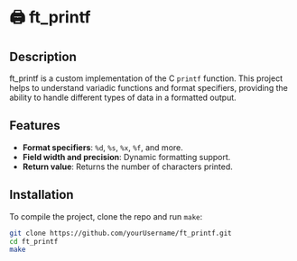# 🖨️ ft_printf

## Description
ft_printf is a custom implementation of the C `printf` function. This project helps to understand variadic functions and format specifiers, providing the ability to handle different types of data in a formatted output.

## Features
- **Format specifiers**: `%d`, `%s`, `%x`, `%f`, and more.
- **Field width and precision**: Dynamic formatting support.
- **Return value**: Returns the number of characters printed.

## Installation
To compile the project, clone the repo and run `make`:

```bash
git clone https://github.com/yourUsername/ft_printf.git
cd ft_printf
make
